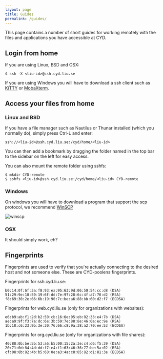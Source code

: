 ```yaml
---
layout: page
title: Guides
permalink: /guides/
---
```


This page contains a number of short guides for working remotely with the files and applications you have accessible at CYD.

## Login from home

If you are using Linux, BSD and OSX:

    $ ssh -X <liu-id>@ssh.cyd.liu.se

If you are using Windows you will have to download a ssh client such as [KiTTY](http://www.9bis.net/kitty/) or [MobaXterm](http://mobaxterm.mobatek.net/).


## Access your files from home

### Linux and BSD
If you have a file manager such as Nautilus or Thunar installed (which you normally do), simply press Ctrl-L and enter:

    ssh://<liu-id>@ssh.cyd.liu.se:/cyd/home/<liu-id>

You can then add a bookmark by dragging the folder named <liu-id> in the top bar to the sidebar on the left for easy access.

You can also mount the remote folder using sshfs:

    $ mkdir CYD-remote
    $ sshfs <liu-id>@ssh.cyd.liu.se:/cyd/home/<liu-id> CYD-remote

### Windows

On windows you will have to download a program that support the scp protocol, we recommend [WinSCP](http://winscp.net/eng/index.php)

![winscp](http://cyd.liu.se/files/winscp.jpg)


### OSX

It should simply work, eh?


## Fingerprints

Fingerprints are used to verify that you're actually connecting to the desired host and not someone else. These are CYD-poolens fingerprints.

Fingerprints for ssh.cyd.liu.se:

    b0:14:0f:6f:3a:f8:93:ea:95:63:9d:06:50:54:cc:d8 (DSA)
    51:29:9e:10:59:19:6f:dd:7e:97:28:6c:4f:a7:70:d2 (RSA)
    f8:69:30:2e:66:6b:19:90:7c:be:a6:88:bb:60:d2:f7 (ECDSA)


Fingerprints for web.cyd.liu.se (only for organizations with websites):

    e6:b9:ab:f1:2d:b2:50:cb:16:6e:05:eb:02:33:e4:7b (DSA)
    ae:a9:9f:f3:7a:dc:6e:3b:59:7e:88:8e:46:0a:ec:9e (RSA)
    1b:10:c6:23:9b:3e:30:76:66:c8:9a:38:a2:70:ee:53 (ECDSA)

Fingerprints for org.cyd.liu.se (only for organizations with file shares):

    40:88:0b:be:5b:53:a6:b5:00:15:2a:3e:c4:d6:f5:39 (DSA)
    20:71:0d:84:4d:dd:f7:e4:f1:63:46:36:77:be:5a:02 (RSA)
    cf:08:0b:82:4b:b5:60:0e:a3:4a:c8:05:82:d1:81:3e (ECDSA)
